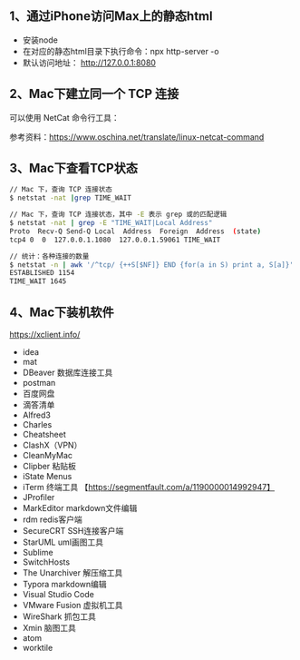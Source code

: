 ## 1、通过iPhone访问Max上的静态html

- 安装node
- 在对应的静态html目录下执行命令：npx http-server -o
- 默认访问地址：  http://127.0.0.1:8080 

## 2、Mac下建立同一个 TCP 连接

可以使用 NetCat 命令行工具：

参考资料：https://www.oschina.net/translate/linux-netcat-command


## 3、Mac下查看TCP状态

```bash
// Mac 下，查询 TCP 连接状态
$ netstat -nat |grep TIME_WAIT

// Mac 下，查询 TCP 连接状态，其中 -E 表示 grep 或的匹配逻辑
$ netstat -nat | grep -E "TIME_WAIT|Local Address"
Proto  Recv-Q Send-Q Local  Address  Foreign  Address  (state)
tcp4 0  0  127.0.0.1.1080  127.0.0.1.59061 TIME_WAIT

// 统计：各种连接的数量
$ netstat -n | awk '/^tcp/ {++S[$NF]} END {for(a in S) print a, S[a]}'
ESTABLISHED 1154
TIME_WAIT 1645
```

## 4、Mac下装机软件

https://xclient.info/

- idea
- mat
- DBeaver   数据库连接工具
- postman
- 百度网盘
- 滴答清单
- Alfred3
- Charles
- Cheatsheet
- ClashX（VPN）
- CleanMyMac
- Clipber  粘贴板
- iState Menus
- iTerm   终端工具 【https://segmentfault.com/a/1190000014992947】
- JProfiler
- MarkEditor  markdown文件编辑
- rdm  redis客户端
- SecureCRT  SSH连接客户端
- StarUML       uml画图工具
- Sublime
- SwitchHosts
- The Unarchiver   解压缩工具
- Typora    markdown编辑
- Visual Studio Code
- VMware Fusion  虚拟机工具
- WireShark   抓包工具
- Xmin      脑图工具
- atom
- worktile


